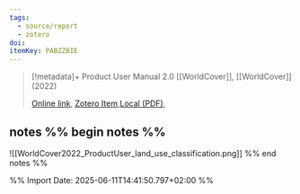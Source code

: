 ```yaml
---
tags:
  - source/report
  - zotero
doi: 
itemKey: PABZZBIE
---
```

>[!metadata]+
> Product User Manual 2.0
> [[WorldCover]], 
> [[WorldCover]] (2022)
> 
> [Online link](https://esa-worldcover.s3.eu-central-1.amazonaws.com/v200/2021/docs/WorldCover_PUM_V2.0.pdf), [Zotero Item](zotero://select/library/items/PABZZBIE),[Local (PDF)](file://C:/Users/aburg/Documents/references/zotero/storage/LTG738JD/_WorldCover_PUM_V20.pdf), 

## notes %% begin notes %%
![[WorldCover2022_ProductUser_land_use_classification.png]]
%% end notes %%

%% Import Date: 2025-06-11T14:41:50.797+02:00 %%
